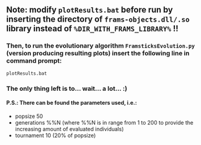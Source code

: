 ## Note: modify `plotResults.bat` before run by inserting the directory of `frams-objects.dll/.so` library instead of `%DIR_WITH_FRAMS_LIBRARY%` !!

### Then, to run the evolutionary algorithm `FramsticksEvolution.py` (version producing resulting plots) insert the following line in command prompt: 

`plotResults.bat`

### The only thing left is to... wait... a lot... :)

#### P.S.: There can be found the parameters used, i.e.:

- popsize 50
- generations %%N (where %%N is in range from 1 to 200 to provide the increasing amount of evaluated individuals)
- tournament 10 (20% of popsize)

